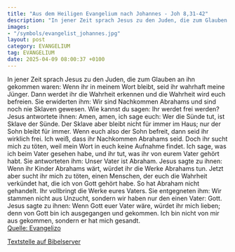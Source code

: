 ```yaml
---
title: "Aus dem Heiligen Evangelium nach Johannes - Joh 8,31-42"
description: "In jener Zeit sprach Jesus zu den Juden, die zum Glauben an ihn gekommen waren: Wenn ihr in meinem Wort bleibt, seid ihr wahrhaft meine Jünger. Dann werdet ihr die Wahrheit erkennen und die Wahrheit wird euch befreien. Sie erwiderten ihm: Wir sind Nachkommen Abrahams und sind noc...."
images:
- "/symbols/evangelist_johannes.jpg"
layout: post
category: EVANGELIUM
tag: EVANGELIUM
date: 2025-04-09 08:00:37 +0100
---
```

In jener Zeit sprach Jesus zu den Juden, die zum Glauben an ihn gekommen waren: Wenn ihr in meinem Wort bleibt, seid ihr wahrhaft meine Jünger.
Dann werdet ihr die Wahrheit erkennen und die Wahrheit wird euch befreien.
Sie erwiderten ihm: Wir sind Nachkommen Abrahams und sind noch nie Sklaven gewesen.<!--more--> Wie kannst du sagen: Ihr werdet frei werden?
Jesus antwortete ihnen: Amen, amen, ich sage euch: Wer die Sünde tut, ist Sklave der Sünde.
Der Sklave aber bleibt nicht für immer im Haus; nur der Sohn bleibt für immer.
Wenn euch also der Sohn befreit, dann seid ihr wirklich frei.
Ich weiß, dass ihr Nachkommen Abrahams seid. Doch ihr sucht mich zu töten, weil mein Wort in euch keine Aufnahme findet.
Ich sage, was ich beim Vater gesehen habe, und ihr tut, was ihr von eurem Vater gehört habt.
Sie antworteten ihm: Unser Vater ist Abraham. Jesus sagte zu ihnen: Wenn ihr Kinder Abrahams wärt, würdet ihr die Werke Abrahams tun.
Jetzt aber sucht ihr mich zu töten, einen Menschen, der euch die Wahrheit verkündet hat, die ich von Gott gehört habe. So hat Abraham nicht gehandelt.
Ihr vollbringt die Werke eures Vaters. Sie entgegneten ihm: Wir stammen nicht aus Unzucht, sondern wir haben nur den einen Vater: Gott.
Jesus sagte zu ihnen: Wenn Gott euer Vater wäre, würdet ihr mich lieben; denn von Gott bin ich ausgegangen und gekommen. Ich bin nicht von mir aus gekommen, sondern er hat mich gesandt.<br>
[Quelle: Evangelizo](https://evangeliumtagfuertag.org/DE/gospel)

[Textstelle auf Bibelserver](https://www.bibleserver.com/EU/Johannes8,31-42)
